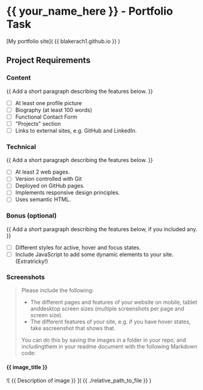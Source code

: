 # {{ your_name_here }} - Portfolio Task

[My portfolio site]( {{ blakerach1.github.io }} )

## Project Requirements

### Content

{{ Add a short paragraph describing the features below. }}

- [ ] At least one profile picture
- [ ] Biography (at least 100 words)
- [ ] Functional Contact Form
- [ ] "Projects" section
- [ ] Links to external sites, e.g. GitHub and LinkedIn.

### Technical

{{ Add a short paragraph describing the features below. }}

- [ ] At least 2 web pages.
- [ ] Version controlled with Git
- [ ] Deployed on GitHub pages.
- [ ] Implements responsive design principles.
- [ ] Uses semantic HTML.

### Bonus (optional)

{{ Add a short paragraph describing the features below, if you included any. }}

- [ ] Different styles for active, hover and focus states.
- [ ] Include JavaScript to add some dynamic elements to your site. (Extratricky!)

### Screenshots

> Please include the following:
>
> - The different pages and features of your website on mobile, tablet anddesktop screen sizes (multiple screenshots per page and screen size).
> - The different features of your site, e.g. if you have hover states, take ascreenshot that shows that.
>
> You can do this by saving the images in a folder in your repo, and includingthem in your readme document with the following Markdown code:

#### {{ image_title }}

![ {{ Description of image }} ]( {{ ./relative_path_to_file }} )
